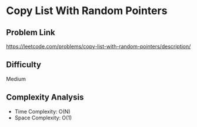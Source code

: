# Copy List With Random Pointers

## Problem Link

https://leetcode.com/problems/copy-list-with-random-pointers/description/

## Difficulty

Medium

## Complexity Analysis

* Time Complexity: O(N)
* Space Complexity: O(1)
